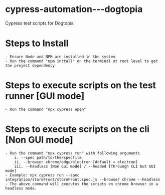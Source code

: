 # cypress-automation---dogtopia
Cypress test scripts for Dogtopia

# Steps to Install
    - Ensure Node and NPM are installed in the system
    - Run the command "npm install" on the terminal at root level to get the project dependency

# Steps to execute scripts on the test runner [GUI mode]
    - Run the command "npx cypress open"

# Steps to execute scripts on the cli [Non GUI mode]
    - Run the command "npx cypress run" with following arguments
        i. --spec path/to/the/specfile
        ii. --browser chrome/edge/electron [default = electron]
        iii. --headless [Non Gui mode] / --headed [Throuogh CLI but GUI mode]
    - Example: npx cypress run --spec integration/storeFront/storeFront.spec.js --browser chrome --headless
    - The above command will executes the scripts on chrome browser in a headless mode.